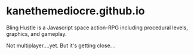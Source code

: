 # kanethemediocre.github.io
Bling Hustle is a Javascript space action-RPG including procedural levels, graphics, and gameplay.

Not multiplayer....yet.  But it's getting close.  .

